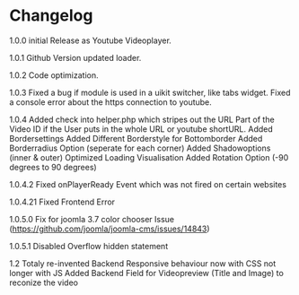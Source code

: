 # Changelog

1.0.0       initial Release as Youtube Videoplayer.

1.0.1       Github Version updated loader.

1.0.2       Code optimization.

1.0.3       Fixed a bug if module is used in a uikit switcher, like tabs widget.
            Fixed a console error about the https connection to youtube.
          
1.0.4       Added check into helper.php which stripes out the URL Part of the
            		Video ID if the User puts in the whole URL or youtube shortURL.
            		Added Bordersettings
            		Added Different Borderstyle for Bottomborder
            		Added Borderradius Option (seperate for each corner)
            		Added Shadowoptions (inner &amp; outer)
            		Optimized Loading Visualisation
            		Added Rotation Option (-90 degrees to 90 degrees)
            
1.0.4.2     Fixed onPlayerReady Event which was not fired on certain websites

1.0.4.21    Fixed Frontend Error

1.0.5.0     Fix for joomla 3.7 color chooser Issue (https://github.com/joomla/joomla-cms/issues/14843)

1.0.5.1     Disabled Overflow hidden statement


1.2	    Totaly re-invented Backend
			Responsive behaviour now with CSS not longer with JS
			Added Backend Field for Videopreview (Title and Image) to reconize the video
			

